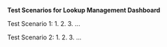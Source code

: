 **Test Scenarios for Lookup Management Dashboard**

Test Scenario 1:
1.
2.
3.
...

Test Scenario 2:
1.
2.
3.
...
